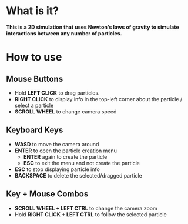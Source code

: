 # What is it?

**This is a 2D simulation that uses Newton's laws of gravity to simulate interactions between any number of particles.**

# How to use

## Mouse Buttons

- Hold **LEFT CLICK** to drag particles.
- **RIGHT CLICK** to display info in the top-left corner about the particle / select a particle
- **SCROLL WHEEL** to change camera speed

## Keyboard Keys

- **WASD** to move the camera around
- **ENTER** to open the particle creation menu
  - **ENTER** again to create the particle
  - **ESC** to exit the menu and not create the particle
- **ESC** to stop displaying particle info
- **BACKSPACE** to delete the selected/dragged particle

## Key + Mouse Combos

- **SCROLL WHEEL + LEFT CTRL** to change the camera zoom
- Hold **RIGHT CLICK + LEFT CTRL** to follow the selected particle
